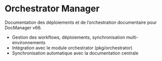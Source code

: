 # Orchestrator Manager

Documentation des déploiements et de l’orchestration documentaire pour DocManager v66.

- Gestion des workflows, déploiements, synchronisation multi-environnements
- Intégration avec le module orchestrator (pkg/orchestrator)
- Synchronisation automatique avec la documentation centrale
